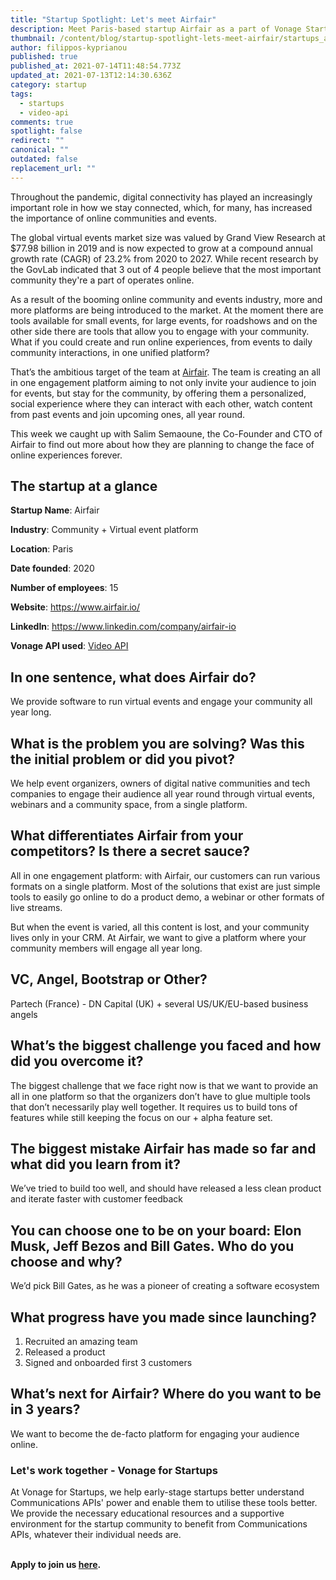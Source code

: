 ```yaml
---
title: "Startup Spotlight: Let's meet Airfair"
description: Meet Paris-based startup Airfair as a part of Vonage Startup Spotlight series.
thumbnail: /content/blog/startup-spotlight-lets-meet-airfair/startups_airfair_1200x600.png
author: filippos-kyprianou
published: true
published_at: 2021-07-14T11:48:54.773Z
updated_at: 2021-07-13T12:14:30.636Z
category: startup
tags:
  - startups
  - video-api
comments: true
spotlight: false
redirect: ""
canonical: ""
outdated: false
replacement_url: ""
---
```

Throughout the pandemic, digital connectivity has played an increasingly important role in how we stay connected, which, for many, has increased the importance of online communities and events. 



The global virtual events market size was valued by Grand View Research at $77.98 billion in 2019 and is now expected to grow at a compound annual growth rate (CAGR) of 23.2% from 2020 to 2027. While recent research by the GovLab indicated that 3 out of 4 people believe that the most important community they're a part of operates online.



As a result of the booming online community and events industry, more and more platforms are being introduced to the market. At the moment there are tools available for small events, for large events, for roadshows and on the other side there are tools that allow you to engage with your community. What if you could create and run online experiences, from events to daily community interactions, in one unified platform?



That’s the ambitious target of the team at [Airfair](https://www.airfair.io/). The team is creating an all in one engagement platform aiming to not only invite your audience to join for events, but stay for the community, by offering them a personalized, social experience where they can interact with each other, watch content from past events and join upcoming ones, all year round.



This week we caught up with Salim Semaoune, the Co-Founder and CTO of Airfair to find out more about how they are planning to change the face of online experiences forever.



## The startup at a glance

**Startup Name**: Airfair

**Industry**: Community + Virtual event platform

**Location**: Paris

**Date founded**: 2020

**Number of employees**: 15

**Website**: https://www.airfair.io/

**LinkedIn**: <https://www.linkedin.com/company/airfair-io>

**Vonage API used**: [Video API](https://tokbox.com/developer/guides/basics/)

## In one sentence, what does Airfair do?

We provide software to run virtual events and engage your community all year long.

## What is the problem you are solving? Was this the initial problem or did you pivot?

We help event organizers, owners of digital native communities and tech companies to engage their audience all year round through virtual events, webinars and a community space, from a single platform.

## What differentiates Airfair from your competitors? Is there a secret sauce?

All in one engagement platform: with Airfair, our customers can run various formats on a single platform. Most of the solutions that exist are just simple tools to easily go online to do a product demo, a webinar or other formats of live streams.



But when the event is varied, all this content is lost, and your community lives only in your CRM. At Airfair, we want to give a platform where your community members will engage all year long.

## VC, Angel, Bootstrap or Other?

Partech (France) - DN Capital (UK) + several US/UK/EU-based business angels

## What’s the biggest challenge you faced and how did you overcome it?

The biggest challenge that we face right now is that we want to provide an all in one platform so that the organizers don’t have to glue multiple tools that don’t necessarily play well together. It requires us to build tons of features while still keeping the focus on our + alpha feature set.

## The biggest mistake Airfair has made so far and what did you learn from it?

We’ve tried to build too well, and should have released a less clean product and iterate faster with customer feedback

## You can choose one to be on your board: Elon Musk, Jeff Bezos and Bill Gates. Who do you choose and why? 

We’d pick Bill Gates, as he was a pioneer of creating a software ecosystem 



## What progress have you made since launching? 

1. Recruited an amazing team
2. Released a product
3. Signed and onboarded first 3 customers

## What’s next for Airfair? Where do you want to be in 3 years?

We want to become the de-facto platform for engaging your audience online. 

### Let's work together - Vonage for Startups

At Vonage for Startups, we help early-stage startups better understand Communications APIs' power and enable them to utilise these tools better. We provide the necessary educational resources and a supportive environment for the startup community to benefit from Communications APIs, whatever their individual needs are.

**\
Apply to join us [here](https://vonage.dev/3d093hA).**